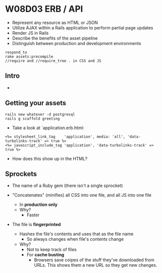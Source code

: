 # W08D03 ERB / API

- Represent any resource as HTML or JSON
- Utilize AJAX within a Rails application to perform partial page updates
- Render JS in Rails
- Describe the benefits of the asset pipeline
- Distinguish between production and development environments

```
respond_to
rake assets:precompile
//require and //require_tree . in CSS and JS
```

## Intro

- 

## Getting your assets

```
rails new whatever -d postgresql
rails g scaffold greeting
```

- Take a look at `application.erb.html:

```
<%= stylesheet_link_tag    'application', media: 'all', 'data-turbolinks-track' => true %>
<%= javascript_include_tag 'application', 'data-turbolinks-track' => true %>
```

- How does this show up in the HTML?

## Sprockets
- The name of a Ruby gem (there isn't a single sprocket)
- "Concatenates" (minifies) all CSS into one file, and all JS into one file
  - In **production only**
  - Why?
    - Faster
  
- The file is **fingerprinted**
  - Hashes the file's contents and uses that as the file name
    - So always changes when file's contents change
  - Why?
      - Not to keep track of files
      - For **cache busting**
        - Browsers save coipes of the stuff they've downloaded from URLs. This shows them a new URL so they get new changes.
